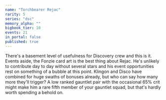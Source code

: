 ```yaml
---
name: "Torchbearer Rejac"
rarity: 5
series: "dsc"
memory_alpha: ""
bigbook_tier: 10
events: 21
in_portal: false
published: true
---
```


There's a basement level of usefulness for Discovery crew and this is it. Events aside, the Fonzie card art is the best thing about Rejac. He's unlikely to contribute day to day without several stars and his event opportunities rest on something of a bubble at this point. Klingon and Disco have combined for huge swaths of bonuses already, but who can say how many more they'll trigger? A low ranked gauntlet pair with the occasional 65% crit might make him a rare fifth member of your gauntlet squad, but that's hardly worth spending a behold on.
